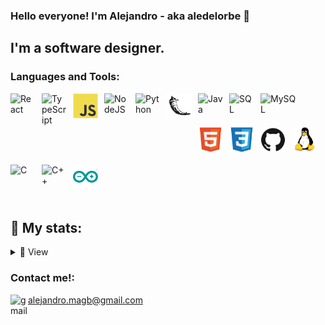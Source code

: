 ### Hello everyone! I'm Alejandro - aka aledelorbe 👋

## I'm a software designer.

### Languages and Tools:
<img style="float: left; margin-right: 10px; margin-bottom: 20px;" alt="React" width="40px" src="https://upload.wikimedia.org/wikipedia/commons/a/a7/React-icon.svg" />
<img style="float: left; margin-right: 10px; margin-bottom: 20px;" alt="TypeScript" width="40px" src="https://upload.wikimedia.org/wikipedia/commons/4/4c/Typescript_logo_2020.svg" />
<img style="float: left; margin-right: 10px; margin-bottom: 20px;" alt="JavaScript" width="40px" src="https://raw.githubusercontent.com/devicons/devicon/1119b9f84c0290e0f0b38982099a2bd027a48bf1/icons/javascript/javascript-original.svg" />
<img style="float: left; margin-right: 10px; margin-bottom: 20px;" alt="NodeJS" width="40px" src="https://seeklogo.com/images/N/nodejs-logo-FBE122E377-seeklogo.com.png" />
<img style="float: left; margin-right: 10px; margin-bottom: 20px;" alt="Python" width="40px" src="https://raw.githubusercontent.com/jmnote/z-icons/master/svg/python.svg" />
<img style="float: left; margin-right: 10px; margin-bottom: 20px;" alt="Flask" width="40px" src="https://raw.githubusercontent.com/devicons/devicon/1119b9f84c0290e0f0b38982099a2bd027a48bf1/icons/flask/flask-original.svg" />
<img style="float: left; margin-right: 10px; margin-bottom: 20px;" alt="Java" width="40px" src="https://raw.githubusercontent.com/jmnote/z-icons/master/svg/java.svg" />
<img style="float: left; margin-right: 10px; margin-bottom: 20px;" alt="SQL" width="40px" src="https://audacia.co.uk/img/technologies/sql.svg" />
<img style="float: left; margin-right: 10px; margin-bottom: 20px;" alt="MySQL" width="60px" src="https://www.svgrepo.com/show/303251/mysql-logo.svg" />
<img style="float: left; margin-right: 10px; margin-bottom: 20px;" alt="HTML5" width="40px" src="https://raw.githubusercontent.com/devicons/devicon/1119b9f84c0290e0f0b38982099a2bd027a48bf1/icons/html5/html5-original.svg" />
<img style="float: left; margin-right: 10px; margin-bottom: 20px;" alt="CSS3" width="40px" src="https://raw.githubusercontent.com/devicons/devicon/1119b9f84c0290e0f0b38982099a2bd027a48bf1/icons/css3/css3-original.svg" />
<img style="float: left; margin-right: 10px; margin-bottom: 20px;" alt="GitHub" width="40px" src="https://raw.githubusercontent.com/devicons/devicon/1119b9f84c0290e0f0b38982099a2bd027a48bf1/icons/github/github-original.svg" />
<img style="float: left; margin-right: 10px; margin-bottom: 20px;" alt="Linux" width="40px" src="https://raw.githubusercontent.com/devicons/devicon/1119b9f84c0290e0f0b38982099a2bd027a48bf1/icons/linux/linux-original.svg" />
<img style="float: left; margin-right: 10px; margin-bottom: 20px;" alt="C" width="40px" src="https://raw.githubusercontent.com/jmnote/z-icons/master/svg/c.svg" />
<img style="float: left; margin-right: 10px; margin-bottom: 20px;" alt="C++" width="40px" src="https://raw.githubusercontent.com/jmnote/z-icons/master/svg/cpp.svg" />
<img style="float: left; margin-right: 10px; margin-bottom: 20px;" alt="Arduino" width="40px" src="https://raw.githubusercontent.com/devicons/devicon/1119b9f84c0290e0f0b38982099a2bd027a48bf1/icons/arduino/arduino-original.svg" />

<div style="clear: both;"></div>

## 🔎 My stats:
<details>
    <summary>🔎 View </summary>
<br />

![GitHub stats](https://github-readme-stats.vercel.app/api?username=aledelorbe&show_icons=true&theme=tokyonight)

![Top Langs](https://github-readme-stats.vercel.app/api/top-langs/?username=aledelorbe&show_icons=true&theme=tokyonight)

</details>

### Contact me!:

<a href="https://mail.google.com/mail/u/0/#inbox?compose=CllgCJlFDKcddWcbBJChwQmswzsBmcTKckcjxkKbLVwzTrcdMVmcdNWZTHcPBWXlTWdQRGftsHg" target="_blank">   <img align="left" alt="gmail" width="28px" src="https://upload.wikimedia.org/wikipedia/commons/8/8c/Gmail_Icon_(2013-2020).svg" /> </a>
alejandro.magb@gmail.com


